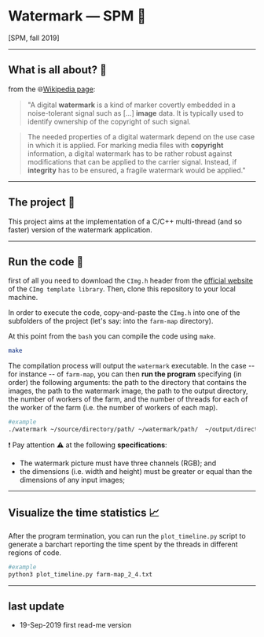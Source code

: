 # Watermark ― SPM :helicopter:
[SPM, fall 2019]

----
## What is all about? :mega:
from the :globe_with_meridians:[Wikipedia page](https://en.wikipedia.org/wiki/Digital_watermarking):

> "A digital **watermark** is a kind of marker covertly embedded in a noise-tolerant signal such as [...] **image** data. It is typically used to identify ownership of the copyright of such signal.

>The needed properties of a digital watermark depend on the use case in which it is applied. For marking media files with **copyright** information, a digital watermark has to be rather robust against modifications that can be applied to the carrier signal. Instead, if **integrity** has to be ensured, a fragile watermark would be applied."

---
## The project :pencil:
This project aims at the implementation of a C/C++ multi-thread (and so faster) version of the watermark application.

---
## Run the code :rocket:

first of all you need to download the `CImg.h` header from the [official website](http://cimg.eu/) of the `CImg template library`. Then, clone this repository to your local machine. 

In order to execute the code, copy-and-paste the `CImg.h` into one of the subfolders of the project (let's say: into the `farm-map` directory).

At this point from the `bash` you can compile the code using  `make`.
```bash
make
```
The compilation process will output the `watermark` executable. In the case -- for instance -- of `farm-map`, you can then **run the program** specifying (in order) the following arguments: the path to the directory that contains the images, the path to the watermark image, the path to the output directory, the number of workers of the farm, and the number of threads for each of the worker of the farm (i.e. the number of workers of each map).
```bash
#example
./watermark ~/source/directory/path/ ~/watermark/path/  ~/output/directory/path/ 2 4
```

:exclamation: Pay attention :warning: at the following **specifications**:
- The watermark picture must have three channels (RGB); and
- the dimensions (i.e. width and height) must be greater or equal than the dimensions of any input images;

----
## Visualize the time statistics :chart_with_upwards_trend:
After the program termination, you can run the `plot_timeline.py` script to generate a barchart reporting the time spent by the threads in different regions of code.
```bash
#example
python3 plot_timeline.py farm-map_2_4.txt
```

----
## last update
* 19-Sep-2019 first read-me version